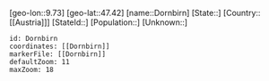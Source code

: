 ﻿---
location: [47.42,9.73]
mapzoom: [7,12] 
mapmarker: city 
type: City
tags:
- geo/City


SpocWebEntityId: 29850
isDeleted: false
confidential: public

---
[geo-lon::9.73]
[geo-lat::47.42]
[name::Dornbirn]
[State::]
[Country::[[Austria]]]
[StateId::]
[Population::]
[Unknown::]


```leaflet
id: Dornbirn
coordinates: [[Dornbirn]]
markerFile: [[Dornbirn]]
defaultZoom: 11 
maxZoom: 18
```
